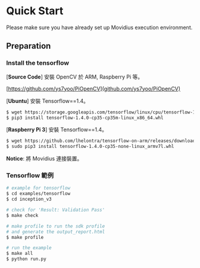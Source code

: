 # Quick Start



Please make sure you have already set up Movidius execution environment.



## Preparation



### Install the tensorflow



[**Source Code**] 安裝 OpenCV 於 ARM, Raspberry Pi 等。

[https://github.com/ys7yoo/PiOpenCV](github.com/ys7yoo/PiOpenCV)



[**Ubuntu**] 安裝 Tensorflow==1.4。

```bash
$ wget https://storage.googleapis.com/tensorflow/linux/cpu/tensorflow-1.4.0-cp35-cp35m-linux_x86_64.whl
$ pip3 install tensorflow-1.4.0-cp35-cp35m-linux_x86_64.whl
```



[**Raspberry Pi 3**] 安裝 Tensorflow==1.4。

```bash
$ wget https://github.com/lhelontra/tensorflow-on-arm/releases/download/v1.4.0/tensorflow-1.4.0-cp35-none-linux_armv7l.whl
$ sudo pip3 install tensorflow-1.4.0-cp35-none-linux_armv7l.whl
```



**Notice**: 將 Movidius 連接裝置。



### **Tensorflow** 範例

```bash
# example for tensorflow
$ cd examples/tensorflow
$ cd inception_v3

# check for 'Result: Validation Pass'
$ make check

# make profile to run the sdk profile
# and generate the output_report.html
$ make profile

# run the example
$ make all
$ python run.py
```











